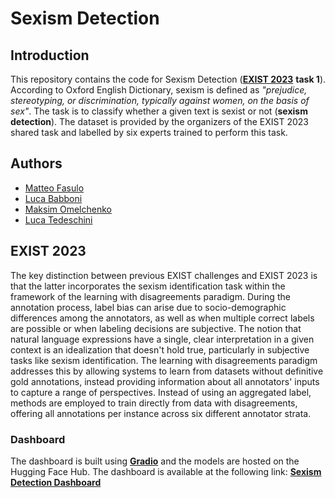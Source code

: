 # Sexism Detection
## Introduction
This repository contains the code for Sexism Detection ([**EXIST 2023**](https://nlp.uned.es/exist2023/) **task 1**). According to Oxford English Dictionary, sexism is defined as *"prejudice, stereotyping, or discrimination, typically against women, on the basis of sex"*. The task is to classify whether a given text is sexist or not (**sexism detection**). The dataset is provided by the organizers of the EXIST 2023 shared task and labelled by six experts trained to perform this task.

## Authors
- [Matteo Fasulo](https://github.com/MatteoFasulo)
- [Luca Babboni](https://github.com/ElektroDuck)
- [Maksim Omelchenko](https://github.com/omemaxim)
- [Luca Tedeschini](https://github.com/LucaTedeschini)

## EXIST 2023
The key distinction between previous EXIST challenges and EXIST 2023 is that the latter incorporates the sexism identification task within the framework of the learning with disagreements paradigm. During the annotation process, label bias can arise due to socio-demographic differences among the annotators, as well as when multiple correct labels are possible or when labeling decisions are subjective. The notion that natural language expressions have a single, clear interpretation in a given context is an idealization that doesn't hold true, particularly in subjective tasks like sexism identification. The learning with disagreements paradigm addresses this by allowing systems to learn from datasets without definitive gold annotations, instead providing information about all annotators' inputs to capture a range of perspectives. Instead of using an aggregated label, methods are employed to train directly from data with disagreements, offering all annotations per instance across six different annotator strata.

### Dashboard
The dashboard is built using [**Gradio**](https://www.gradio.app/) and the models are hosted on the Hugging Face Hub. The dashboard is available at the following link: [**Sexism Detection Dashboard**](https://huggingface.co/spaces/MatteoFasulo/Sexism-Detection-Dashboard)
